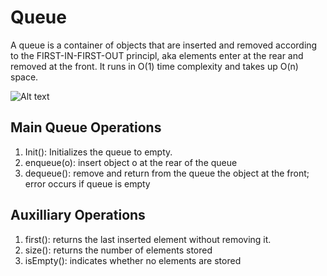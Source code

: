 # Queue

A queue is a container of objects that are inserted and removed according to the FIRST-IN-FIRST-OUT principl, aka elements enter at the rear and removed at the front. It runs in O(1) time complexity and takes up O(n) space.

![Alt text](https://upload.wikimedia.org/wikipedia/commons/thumb/5/52/Data_Queue.svg/440px-Data_Queue.svg.png "Queue Operations")

## Main Queue Operations

1. Init():  Initializes the queue to empty.
2. enqueue(o): insert object o at the rear of the queue
3. dequeue(): remove and return from the queue the object at the front; error occurs if queue is empty


## Auxilliary Operations

1. first(): returns the last inserted element without removing it.
2. size(): returns the number of elements stored
3. isEmpty(): indicates whether no elements are stored

